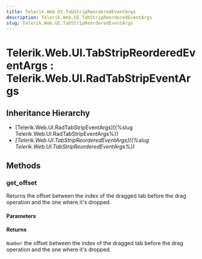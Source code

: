 ```yaml
---
title: Telerik.Web.UI.TabStripReorderedEventArgs
description: Telerik.Web.UI.TabStripReorderedEventArgs
slug: Telerik.Web.UI.TabStripReorderedEventArgs
---
```


# Telerik.Web.UI.TabStripReorderedEventArgs : Telerik.Web.UI.RadTabStripEventArgs

## Inheritance Hierarchy

* [Telerik.Web.UI.RadTabStripEventArgs]({%slug Telerik.Web.UI.RadTabStripEventArgs%})
* *[Telerik.Web.UI.TabStripReorderedEventArgs]({%slug Telerik.Web.UI.TabStripReorderedEventArgs%})*


## Methods


###  get_offset


Returns the offset between the index of the dragged tab before the drag operation and the one where it's dropped. 


#### Parameters

#### Returns

`Number` the offset between the index of the dragged tab before the drag operation and the one where it's dropped.


